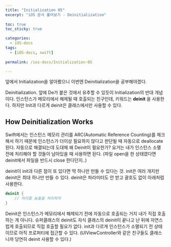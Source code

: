 ```yaml
---
title: "Initialization 05"
excerpt: "iOS 문서 훑어보기 - Deinitialization"
  
toc: true
toc_sticky: true

categories:
  - iOS-docs
tags:
  - [iOS-docs, swift]
  
permalink: /ios-docs/Initialization-05

---
```

앞에서 Initialization을 알아봤으니 이번엔 Deinitialization을 공부해야겠다.

Deinitialization. 앞에 De가 붙은 것에서 유추할 수 있듯이 Initialization의 반대 개념이다. 인스턴스가 메모리에서 해제될 때 호출되는 친구인데, 키워드는 **deinit** 을 사용한다. 하지만 Init과 다르게 deinit은 클래스에서만 사용할 수 있다.



## How Deinitialization Works
Swift에서는 인스턴스 메모리 관리를 ARC(Automatic Reference Counting)를 체크해서 하기 때문에 인스턴스가 더이상 필요하지 않다고 판단될 때 자동으로 deallocate 된다. 자동으로 해결되는데 도대체 왜 Deinit이 필요한가? 요거는 내가 인스턴스 소멸 전에 처리해야 할 것들이 남아있을 때 사용하면 된다. (파일 open을 한 상태였다면 deinit에서 파일을 반드시 close 한다던지..)

deinit이 init과 다른 점이 또 있다면 딱 하나만 만들 수 있다는 것. init은 여러 개지만 deinit은 최대 하나만 만들 수 있다. deinit은 파라미터도 안 받고 괄호도 없이 아래처럼 사용한다.

```swift
deinit {
    // 처리할 놈들을 처리하자
}
```

Deinit은 인스턴스가 메모리에서 해제되기 전에 자동으로 호출되는 거지 내가 직접 호출하는 게 아니다. 슈퍼클래스의 deinit도 자식 클래스의 deinit이 끝나고 난 뒤에 자연스럽게 호출되므로 직접 호출할 필요가 없다. init과 다르게 인스턴스가 소멸되기 전 상태이므로 아직 프로퍼티에 접근할 수 있다. (UIViewController와 같은 친구들도 클래스니까 당연히 deinit 사용할 수 있다.)
